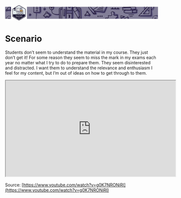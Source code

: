 ![Banner image](images/teacher-banner-3-scaled.jpg ":class=header-image-fade")
# Scenario <!-- {docsify-ignore} -->

Students don’t seem to understand the material in my course. They just don’t get it! For some reason they seem to miss the mark in my exams each year no matter what I try to do to prepare them. They seem disinterested and distracted. I want them to understand the relevance and enthusiasm I feel for my content, but I’m out of ideas on how to get through to them.

<div class="video-container-4by3"><iframe width="560" height="315" src="https://www.youtube.com/embed/g0K7NRONiRI"></iframe></div>

Source: [https://www.youtube.com/watch?v=g0K7NRONiRI](https://www.youtube.com/watch?v=g0K7NRONiRI)

